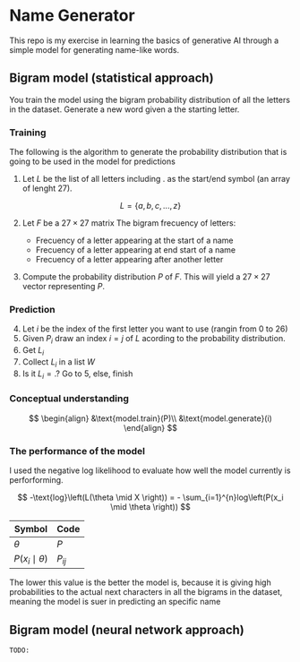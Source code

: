 # Name Generator

This repo is my exercise in learning the basics of generative AI through a simple model for generating name-like words.

## Bigram model (statistical approach)

You train the model using the bigram probability distribution of all the letters in the dataset. Generate a new word given a the starting letter.

### Training

The following is the algorithm to generate the probability distribution that is going to be used in the model for predictions

1. Let $L$ be the list of all letters including $.$ as the start/end symbol (an array of lenght $27$).

$$
L=\{a,b,c,...,z\}
$$

2. Let $F$ be a $27\times27$ matrix The bigram frecuency of letters:

   - Frecuency of a letter appearing at the start of a name
   - Frecuency of a letter appearing at end start of a name
   - Frecuency of a letter appearing after another letter

3. Compute the probability distribution $P$ of $F$. This will yield a $27 \times 27$ vector representing $P$.

### Prediction

4. Let $i$ be the index of the first letter you want to use (rangin from $0$ to $26$)
5. Given $P_i$ draw an index $i=j$ of $L$ acording to the probability distribution.
6. Get $L_i$
7. Collect $L_i$ in a list $W$
8. Is it $L_i = .$? Go to 5, else, finish

### Conceptual understanding

$$
\begin{align}
&\text{model.train}(P)\\
&\text{model.generate}(i)
\end{align}
$$

### The performance of the model

I used the negative log likelihood to evaluate how well the model currently is perforforming.

$$
-\text{log}\left(L(\theta \mid X \right)) = - \sum_{i=1}^{n}log\left(P(x_i \mid \theta \right))
$$

|Symbol|Code|
|--|--|
|$\theta$|$P$|
|$P(x_i \mid \theta)$|$P_{ij}$|

The lower this value is the better the model is, because it is giving high probabilities to the actual next characters in all the bigrams in the dataset, meaning the model is suer in predicting an specific name

## Bigram model (neural network approach)

```text
TODO:
```
